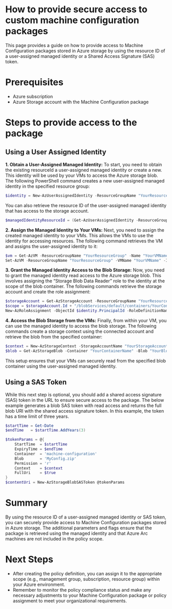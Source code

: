 
# How to provide secure access to custom machine configuration packages
This page provides a guide on how to provide access to Machine Configuration packages stored in Azure storage by using the resource ID of a user-assigned managed identity or a Shared Access Signature (SAS) token. 
# Prerequisites
- Azure subscription
- Azure Storage account with the Machine Configuration package
# Steps to provide access to the package
## Using a User Assigned Identity

**1. Obtain a User-Assigned Managed Identity:**
To start, you need to obtain the existing resourceId a user-assigned managed identity or create a new. This identity will be used by your VMs to access the Azure storage blob. The following PowerShell command creates a new user-assigned managed identity in the specified resource group:
```powershell
$identity = New-AzUserAssignedIdentity -ResourceGroupName "YourResourceGroup" -Name "YourIdentityName"
```
You can also retrieve the resource ID of the user-assigned managed identity that has access to the storage account.
```powershell
$managedIdentityResourceId = (Get-AzUserAssignedIdentity -ResourceGroupName "YourResourceGroup" -Name "YourManagedIdentityName").Id
```

**2. Assign the Managed Identity to Your VMs:**
Next, you need to assign the created managed identity to your VMs. This allows the VMs to use the identity for accessing resources. The following command retrieves the VM and assigns the user-assigned identity to it:
```powershell
$vm = Get-AzVM -ResourceGroupName "YourResourceGroup" -Name "YourVMName"
Set-AzVM -ResourceGroupName "YourResourceGroup" -VMName "YourVMName" -IdentityType UserAssigned -UserAssignedIdentityId $identity.Id
```

**3. Grant the Managed Identity Access to the Blob Storage:**
Now, you need to grant the managed identity read access to the Azure storage blob. This involves assigning the “Storage Blob Data Reader” role to the identity at the scope of the blob container. The following commands retrieve the storage account and create the role assignment:
```powershell
$storageAccount = Get-AzStorageAccount -ResourceGroupName "YourResourceGroup" -Name "YourStorageAccountName"
$scope = $storageAccount.Id + "/blobServices/default/containers/YourContainerName"
New-AzRoleAssignment -ObjectId $identity.PrincipalId -RoleDefinitionName "Storage Blob Data Reader" -Scope $scope
```

**4. Access the Blob Storage from the VMs:**
Finally, from within your VM, you can use the managed identity to access the blob storage. The following commands create a storage context using the connected account and retrieve the blob from the specified container:
```powershell
$context = New-AzStorageContext -StorageAccountName "YourStorageAccountName" -UseConnectedAccount
$blob = Get-AzStorageBlob -Container "YourContainerName" -Blob "YourBlobName" -Context $context
```

This setup ensures that your VMs can securely read from the specified blob container using the user-assigned managed identity. 

## Using a SAS Token 
While this next step is optional, you should add a shared access signature (SAS) token in the URL to ensure secure access to the package. The below example generates a blob SAS token with read access and returns the full blob URI with the shared access signature token. In this example, the token has a time limit of three years.

```powershell
$startTime = Get-Date
$endTime   = $startTime.AddYears(3)

$tokenParams = @{
    StartTime  = $startTime
    ExpiryTime = $endTime
    Container  = 'machine-configuration'
    Blob       = 'MyConfig.zip'
    Permission = 'r'
    Context    = $context
    FullUri    = $true
}
$contentUri = New-AzStorageBlobSASToken @tokenParams
```

# Summary
By using the resource ID of a user-assigned managed identity or SAS token, you can securely provide access to Machine Configuration packages stored in Azure storage. The additional parameters and flags ensure that the package is retrieved using the managed identity and that Azure Arc machines are not included in the policy scope.

# Next Steps
- After creating the policy definition, you can assign it to the appropriate scope (e.g., management group, subscription, resource group) within your Azure environment.
- Remember to monitor the policy compliance status and make any necessary adjustments to your Machine Configuration package or policy assignment to meet your organizational requirements.



